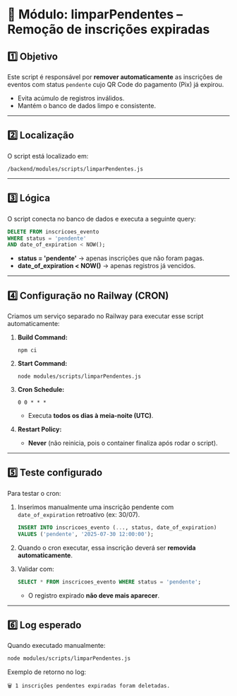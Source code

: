 # 🧹 Módulo: limparPendentes – Remoção de inscrições expiradas

## **1️⃣ Objetivo**

Este script é responsável por **remover automaticamente** as inscrições de eventos com status `pendente` cujo QR Code do pagamento (Pix) já expirou.  
- Evita acúmulo de registros inválidos.  
- Mantém o banco de dados limpo e consistente.  

---

## **2️⃣ Localização**

O script está localizado em:  
```
/backend/modules/scripts/limparPendentes.js
```

---

## **3️⃣ Lógica**

O script conecta no banco de dados e executa a seguinte query:  

```sql
DELETE FROM inscricoes_evento 
WHERE status = 'pendente' 
AND date_of_expiration < NOW();
```

- **status = 'pendente'** → apenas inscrições que não foram pagas.  
- **date_of_expiration < NOW()** → apenas registros já vencidos.  

---

## **4️⃣ Configuração no Railway (CRON)**

Criamos um serviço separado no Railway para executar esse script automaticamente:  

1. **Build Command:**  
   ```
   npm ci
   ```

2. **Start Command:**  
   ```
   node modules/scripts/limparPendentes.js
   ```

3. **Cron Schedule:**  
   ```
   0 0 * * *
   ```
   - Executa **todos os dias à meia-noite (UTC)**.  

4. **Restart Policy:**  
   - **Never** (não reinicia, pois o container finaliza após rodar o script).  

---

## **5️⃣ Teste configurado**

Para testar o cron:  

1. Inserimos manualmente uma inscrição pendente com `date_of_expiration` retroativo (ex: 30/07).  
   ```sql
   INSERT INTO inscricoes_evento (..., status, date_of_expiration)
   VALUES ('pendente', '2025-07-30 12:00:00');
   ```

2. Quando o cron executar, essa inscrição deverá ser **removida automaticamente**.  

3. Validar com:  
   ```sql
   SELECT * FROM inscricoes_evento WHERE status = 'pendente';
   ```
   - O registro expirado **não deve mais aparecer**.  

---

## **6️⃣ Log esperado**

Quando executado manualmente:  
```bash
node modules/scripts/limparPendentes.js
```

Exemplo de retorno no log:  
```
🗑️ 1 inscrições pendentes expiradas foram deletadas.
```